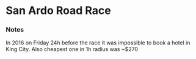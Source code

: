 
# San Ardo Road Race

### Notes
In 2016 on Friday 24h before the race it was impossible to book a hotel in King City. Also cheapest one in 1h radius was ~$270
